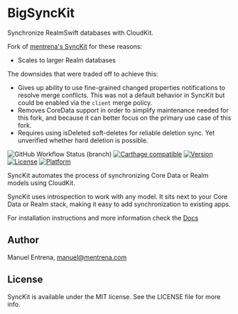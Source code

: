 # BigSyncKit

Synchronize RealmSwift databases with CloudKit.

Fork of [mentrena's SyncKit](https://mentrena.github.io/SyncKit) for these reasons:

- Scales to larger Realm databases

The downsides that were traded off to achieve this:
- Gives up ability to use fine-grained changed properties notifications to resolve merge conflicts. This was not a default behavior in SyncKit but could be enabled via the `client` merge policy.
- Removes CoreData support in order to simplify maintenance needed for this fork, and because it can better focus on the primary use case of this fork.
- Requires using isDeleted soft-deletes for reliable deletion sync. Yet unverified whether hard deletion is possible.

![GitHub Workflow Status (branch)](https://img.shields.io/github/workflow/status/mentrena/synckit/Test/master)
[![Carthage compatible](https://img.shields.io/badge/Carthage-compatible-4BC51D.svg?style=flat)](https://github.com/Carthage/Carthage)
[![Version](https://img.shields.io/cocoapods/v/SyncKit.svg?style=flat)](http://cocoapods.org/pods/SyncKit)
[![License](https://img.shields.io/cocoapods/l/SyncKit.svg?style=flat)](http://cocoapods.org/pods/SyncKit)
[![Platform](https://img.shields.io/cocoapods/p/SyncKit.svg?style=flat)](http://cocoapods.org/pods/SyncKit)

SyncKit automates the process of synchronizing Core Data or Realm models using CloudKit.

SyncKit uses introspection to work with any model. It sits next to your Core Data or Realm stack, making it easy to add synchronization to existing apps.

For installation instructions and more information check the [Docs](https://mentrena.github.io/SyncKit)

## Author

Manuel Entrena, manuel@mentrena.com

## License

SyncKit is available under the MIT license. See the LICENSE file for more info.
